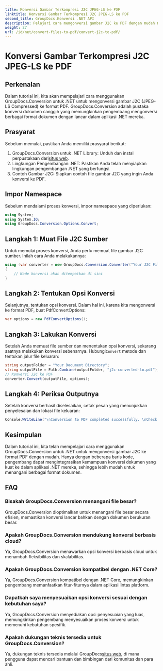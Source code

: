 ```yaml
---
title: Konversi Gambar Terkompresi J2C JPEG-LS ke PDF
linktitle: Konversi Gambar Terkompresi J2C JPEG-LS ke PDF
second_title: GroupDocs.Konversi .NET API
description: Pelajari cara mengonversi gambar J2C ke PDF dengan mudah menggunakan GroupDocs.Conversion untuk .NET, sehingga menyederhanakan proses penanganan dokumen Anda.
weight: 27
url: /id/net/convert-files-to-pdf/convert-j2c-to-pdf/
---
```


# Konversi Gambar Terkompresi J2C JPEG-LS ke PDF

## Perkenalan
Dalam tutorial ini, kita akan mempelajari cara menggunakan GroupDocs.Conversion untuk .NET untuk mengonversi gambar J2C (JPEG-LS Compressed) ke format PDF. GroupDocs.Conversion adalah pustaka konversi dokumen canggih yang memungkinkan pengembang mengonversi berbagai format dokumen dengan lancar dalam aplikasi .NET mereka.
## Prasyarat
Sebelum memulai, pastikan Anda memiliki prasyarat berikut:
1.  GroupDocs.Conversion untuk .NET Library: Unduh dan instal perpustakaan dari[situs web](https://releases.groupdocs.com/conversion/net/).
2. Lingkungan Pengembangan .NET: Pastikan Anda telah menyiapkan lingkungan pengembangan .NET yang berfungsi.
3. Contoh Gambar J2C: Siapkan contoh file gambar J2C yang ingin Anda konversi ke PDF.

## Impor Namespace
Sebelum mendalami proses konversi, impor namespace yang diperlukan:
```csharp
using System;
using System.IO;
using GroupDocs.Conversion.Options.Convert;
```
## Langkah 1: Muat File J2C Sumber
Untuk memulai proses konversi, Anda perlu memuat file gambar J2C sumber. Inilah cara Anda melakukannya:
```csharp
using (var converter = new GroupDocs.Conversion.Converter("Your J2C File Path"))
{
    // Kode konversi akan ditempatkan di sini
}
```
## Langkah 2: Tentukan Opsi Konversi
Selanjutnya, tentukan opsi konversi. Dalam hal ini, karena kita mengonversi ke format PDF, buat PdfConvertOptions:
```csharp
var options = new PdfConvertOptions();
```
## Langkah 3: Lakukan Konversi
 Setelah Anda memuat file sumber dan menentukan opsi konversi, sekarang saatnya melakukan konversi sebenarnya. Hubungi`Convert` metode dan tentukan jalur file keluaran:
```csharp
string outputFolder = "Your Document Directory";
string outputFile = Path.Combine(outputFolder, "j2c-converted-to.pdf");
// Konversi J2C ke PDF
converter.Convert(outputFile, options);
```
## Langkah 4: Periksa Outputnya
Setelah konversi berhasil diselesaikan, cetak pesan yang menunjukkan penyelesaian dan lokasi file keluaran:
```csharp
Console.WriteLine("\nConversion to PDF completed successfully. \nCheck output in {0}", outputFolder);
```

## Kesimpulan
Dalam tutorial ini, kita telah mempelajari cara menggunakan GroupDocs.Conversion untuk .NET untuk mengonversi gambar J2C ke format PDF dengan mudah. Hanya dengan beberapa baris kode, pengembang dapat mengintegrasikan kemampuan konversi dokumen yang kuat ke dalam aplikasi .NET mereka, sehingga lebih mudah untuk menangani berbagai format dokumen.
## FAQ
### Bisakah GroupDocs.Conversion menangani file besar?
GroupDocs.Conversion dioptimalkan untuk menangani file besar secara efisien, memastikan konversi lancar bahkan dengan dokumen berukuran besar.
### Apakah GroupDocs.Conversion mendukung konversi berbasis cloud?
Ya, GroupDocs.Conversion menawarkan opsi konversi berbasis cloud untuk menambah fleksibilitas dan skalabilitas.
### Apakah GroupDocs.Conversion kompatibel dengan .NET Core?
Ya, GroupDocs.Conversion kompatibel dengan .NET Core, memungkinkan pengembang memanfaatkan fitur-fiturnya dalam aplikasi lintas platform.
### Dapatkah saya menyesuaikan opsi konversi sesuai dengan kebutuhan saya?
Ya, GroupDocs.Conversion menyediakan opsi penyesuaian yang luas, memungkinkan pengembang menyesuaikan proses konversi untuk memenuhi kebutuhan spesifik.
### Apakah dukungan teknis tersedia untuk GroupDocs.Conversion?
Ya, dukungan teknis tersedia melalui GroupDocs[situs web](https://forum.groupdocs.com/c/conversion/11), di mana pengguna dapat mencari bantuan dan bimbingan dari komunitas dan para ahli.